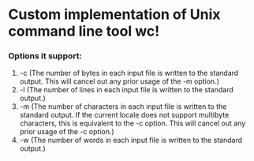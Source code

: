 # Custom implementation of Unix command line tool wc!

### Options it support:
1) -c (The number of bytes in each input file is written to the standard output.  This will cancel out any prior usage of the -m option.)
2) -l (The number of lines in each input file is written to the standard output.)
3) -m (The number of characters in each input file is written to the standard output.  If the current locale does not support multibyte characters,
   this is equivalent to the -c option.  This will cancel out any prior usage of the -c option.)
4) -w (The number of words in each input file is written to the standard output.)